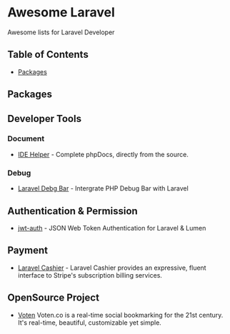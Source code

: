 # Awesome Laravel

Awesome lists for Laravel Developer

## Table of Contents

- [Packages](#packages)


## Packages

## Developer Tools
### Document
* [IDE Helper](https://github.com/barryvdh/laravel-ide-helper) -  Complete phpDocs, directly from the source.
### Debug
* [Laravel Debg Bar](https://github.com/barryvdh/laravel-debugbar) - Intergrate PHP Debug Bar with Laravel
## Authentication & Permission

* [jwt-auth](https://github.com/tymondesigns/jwt-auth) - JSON Web Token Authentication for Laravel & Lumen
## Payment

* [Laravel Cashier](https://github.com/laravel/cashier) - Laravel Cashier provides an expressive, fluent interface to Stripe's subscription billing services. 


## OpenSource Project

* [Voten](https://github.com/voten-co/voten) Voten.co is a real-time social bookmarking for the 21st century. It's real-time, beautiful, customizable yet simple. 


